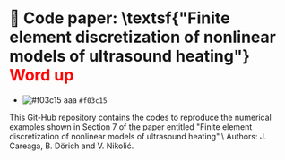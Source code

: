 # 📌 Code paper: \textsf{"Finite element discretization of nonlinear models of ultrasound heating"} <span style="color:red;">Word up</span>

- ![#f03c15 aaa](https://placehold.co/15x15/f03c15/f03c15.png) `#f03c15`

This Git-Hub repository contains the codes to reproduce the numerical examples shown in Section 7 of the paper entitled "Finite element discretization of nonlinear models of ultrasound heating".\\
Authors: J. Careaga, B. Dörich and V. Nikolić.

